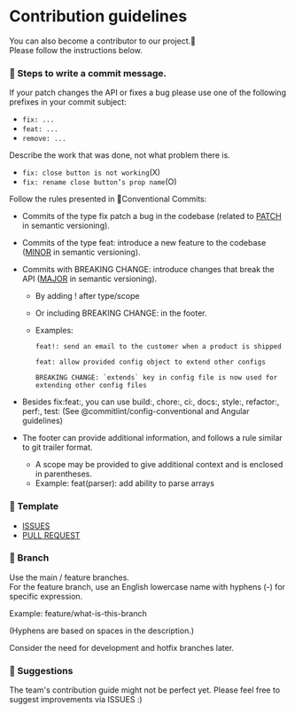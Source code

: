 # Contribution guidelines

You can also become a contributor to our project.🙂</br>
Please follow the instructions below.

### 🍏 Steps to write a commit message.

If your patch changes the API or fixes a bug please use one of the following prefixes in your commit subject:

- `fix: ...`
- `feat: ...`
- `remove: ...`

Describe the work that was done, not what problem there is.

- `fix: close button is not working`(X)
- `fix: rename close button’s prop name`(O)

Follow the rules presented in 🔗Conventional Commits:

- Commits of the type fix patch a bug in the codebase (related to [PATCH](http://semver.org/#summary) in semantic versioning).
- Commits of the type feat: introduce a new feature to the codebase ([MINOR](http://semver.org/#summary) in semantic versioning).
- Commits with BREAKING CHANGE: introduce changes that break the API ([MAJOR](http://semver.org/#summary) in semantic versioning).

  - By adding ! after type/scope
  - Or including BREAKING CHANGE: in the footer.
  - Examples:

    ```
    feat!: send an email to the customer when a product is shipped
    ```

    ```
    feat: allow provided config object to extend other configs

    BREAKING CHANGE: `extends` key in config file is now used for extending other config files
    ```

- Besides fix:feat:, you can use build:, chore:, ci:, docs:, style:, refactor:, perf:, test: (See @commitlint/config-conventional and Angular guidelines)
- The footer can provide additional information, and follows a rule similar to git trailer format.
  - A scope may be provided to give additional context and is enclosed in parentheses.
  - Example: feat(parser): add ability to parse arrays

### 🍉 Template

- [ISSUES](.github/ISSUE_TEMPLATE/bug_report.md)
- [PULL REQUEST](.github/PULL_REQUEST_TEMPLATE.md)

### 🍅 Branch

Use the main / feature branches.</br>
For the feature branch, use an English lowercase name with hyphens (-) for specific expression.

Example: feature/what-is-this-branch

(Hyphens are based on spaces in the description.)

Consider the need for development and hotfix branches later.

### 🍇 Suggestions

The team's contribution guide might not be perfect yet.
Please feel free to suggest improvements via ISSUES :)
